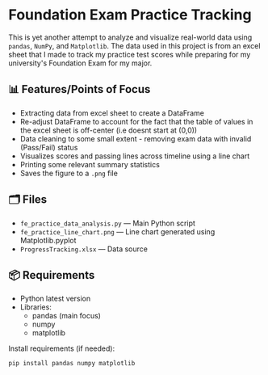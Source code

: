 # Foundation Exam Practice Tracking

This is yet another attempt to analyze and visualize real-world data using `pandas`, `NumPy`, and `Matplotlib`.
The data used in this project is from an excel sheet that I made to track my practice test scores while preparing for my university's Foundation Exam for my major.

## 📊 Features/Points of Focus
- Extracting data from excel sheet to create a DataFrame
- Re-adjust DataFrame to account for the fact that the table of values in the excel sheet is off-center (i.e doesnt start at (0,0))
- Data cleaning to some small extent - removing exam data with invalid (Pass/Fail) status 
- Visualizes scores and passing lines across timeline using a line chart
- Printing some relevant summary statistics
- Saves the figure to a `.png` file

## 🗂️ Files

- `fe_practice_data_analysis.py` — Main Python script
- `fe_practice_line_chart.png` — Line chart generated using Matplotlib.pyplot
- `ProgressTracking.xlsx` — Data source

## 📦 Requirements

- Python latest version
- Libraries:
  - pandas (main focus)
  - numpy
  - matplotlib

Install requirements (if needed):

```bash
pip install pandas numpy matplotlib